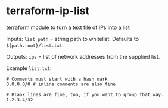 # terraform-ip-list
[terraform](https://terraform.io) module to turn a text file of IPs into a list

Inputs:
`list_path` = string path to whitelist. Defaults to `${path.root}/list.txt`.

Outputs:
`ips` = list of network addresses from the supplied list.

Example `list.txt`:
```
# Comments must start with a hash mark
0.0.0.0/0 # inline comments are also fine

# Blank lines are fine, too, if you want to group that way.
1.2.3.4/32
```
